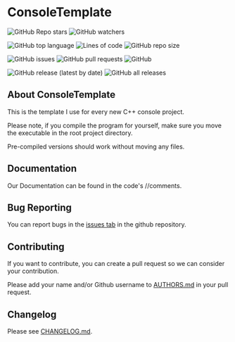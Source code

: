 # ConsoleTemplate

![GitHub Repo stars](https://img.shields.io/github/stars/CMDR-JohnAlex/ConsoleTemplate?style=social)
![GitHub watchers](https://img.shields.io/github/watchers/CMDR-JohnAlex/ConsoleTemplate?style=social)

![GitHub top language](https://img.shields.io/github/languages/top/CMDR-JohnAlex/ConsoleTemplate)
![Lines of code](https://img.shields.io/tokei/lines/github/CMDR-JohnAlex/ConsoleTemplate)
![GitHub repo size](https://img.shields.io/github/repo-size/CMDR-JohnAlex/ConsoleTemplate)

![GitHub issues](https://img.shields.io/github/issues/CMDR-JohnAlex/ConsoleTemplate)
![GitHub pull requests](https://img.shields.io/github/issues-pr/CMDR-JohnAlex/ConsoleTemplate)
![GitHub](https://img.shields.io/github/license/CMDR-JohnAlex/ConsoleTemplate)

![GitHub release (latest by date)](https://img.shields.io/github/v/release/CMDR-JohnAlex/ConsoleTemplate)
![GitHub all releases](https://img.shields.io/github/downloads/CMDR-JohnAlex/ConsoleTemplate/total)

## About ConsoleTemplate

This is the template I use for every new C++ console project.

Please note, if you compile the program for yourself, make sure you move the executable in the root project directory.

Pre-compiled versions should work without moving any files.

## Documentation

Our Documentation can be found in the code's //comments.

## Bug Reporting

You can report bugs in the [issues tab](https://github.com/CMDR-JohnAlex/ConsoleTemplate/issues) in the github repository.

## Contributing

If you want to contribute, you can create a pull request so we can consider your contribution.

Please add your name and/or Github username to [AUTHORS.md](AUTHORS.md) in your pull request.

## Changelog

Please see [CHANGELOG.md](CHANGELOG.md).